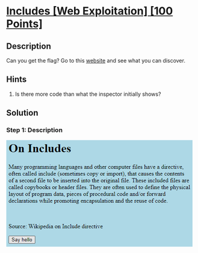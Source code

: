 # [Includes [Web Exploitation] [100 Points]](https://play.picoctf.org/practice/challenge/274?category=1&originalEvent=70&page=1) #

## Description ##
Can you get the flag?
Go to this [website](http://saturn.picoctf.net:50310/) and see what you can discover.

## Hints ##
1. Is there more code than what the inspector initially shows?

## Solution ##

### Step 1: Description ###
![Alt text](images/webpage.png)
